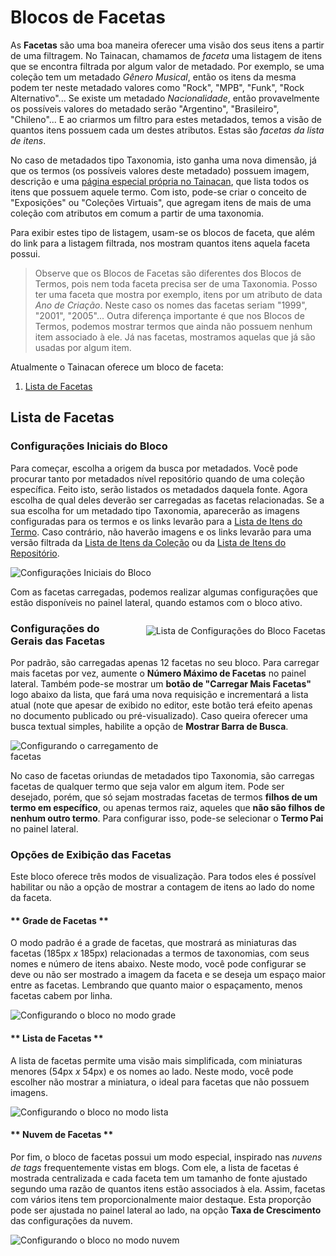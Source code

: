 # Blocos de Facetas

As **Facetas** são uma boa maneira oferecer uma visão dos seus itens a partir de uma filtragem. No Tainacan, chamamos de _faceta_ uma listagem de itens que se encontra filtrada por algum valor de metadado. Por exemplo, se uma coleção tem um metadado _Gênero Musical_, então os itens da mesma podem ter neste metadado valores como "Rock", "MPB", "Funk", "Rock Alternativo"... Se existe um metadado _Nacionalidade_, então provavelmente os possíveis valores do metadado serão "Argentino", "Brasileiro", "Chileno"... E ao criarmos um filtro para estes metadados, temos a visão de quantos itens possuem cada um destes atributos. Estas são _facetas da lista de itens_. 

No caso de metadados tipo Taxonomia, isto ganha uma nova dimensão, já que os termos (os possíveis valores deste metadado) possuem imagem, descrição e uma [página especial própria no Tainacan](/pt-br/tainacan-pages#páginas-de-itens-de-um-termo), que lista todos os itens que possuem aquele termo. Com isto, pode-se criar o conceito de "Exposições" ou "Coleções Virtuais", que agregam itens de mais de uma coleção com atributos em comum a partir de uma taxonomia.

Para exibir estes tipo de listagem, usam-se os blocos de faceta, que além do link para a listagem filtrada, nos mostram quantos itens aquela faceta possui.

> Observe que os Blocos de Facetas são diferentes dos Blocos de Termos, pois nem toda faceta precisa ser de uma Taxonomia. Posso ter uma faceta que mostra por exemplo, itens por um atributo de data _Ano de Criação_. Neste caso os nomes das facetas seriam "1999", "2001", "2005"... Outra diferença importante é que nos Blocos de Termos, podemos mostrar termos que ainda não possuem nenhum item associado à ele. Já nas facetas, mostramos aquelas que já são usadas por algum item.

Atualmente o Tainacan oferece um bloco de faceta:

1. [Lista de Facetas](#lista-de-facetas)

## Lista de Facetas

### Configurações Iniciais do Bloco

Para começar, escolha a origem da busca por metadados. Você pode procurar tanto por metadados nível repositório quando de uma coleção específica. Feito isto, serão listados os metadados daquela fonte. Agora escolha de qual deles deverão ser carregadas as facetas relacionadas. Se a sua escolha for um metadado tipo Taxonomia, aparecerão as imagens configuradas para os termos e os links levarão para a [Lista de Itens do Termo](/pt-br/tainacan-pages#páginas-de-itens-de-um-termo). Caso contrário, não haverão imagens e os links levarão para uma versão filtrada da [Lista de Itens da Coleção](/pt-br/tainacan-pages#páginas-de-itens-de-uma-coleção) ou da [Lista de Itens do Repositório](/pt-br/tainacan-pages#página-de-items-do-repositório).

![Configurações Iniciais do Bloco](/_assets/gifs/blocks-facets-list-1.gif)

Com as facetas carregadas, podemos realizar algumas configurações que estão disponíveis no painel lateral, quando estamos com o bloco ativo.

<div style="float: right; margin-left: 32px;">

![Lista de Configurações do Bloco Facetas](/_assets/images/blocks_facets_list_1.png ':size=200')

</div>

### Configurações do Gerais das Facetas

Por padrão, são carregadas apenas 12 facetas no seu bloco. Para carregar mais facetas por vez, aumente o **Número Máximo de Facetas** no painel lateral. Também pode-se mostrar um **botão de "Carregar Mais Facetas"** logo abaixo da lista, que fará uma nova requisição e incrementará a lista atual (note que apesar de exibido no editor, este botão terá efeito apenas no documento publicado ou pré-visualizado). Caso queira oferecer uma busca textual simples, habilite a opção de **Mostrar Barra de Busca**.

<div style="max-width: calc(100% - 240px);">

![Configurando o carregamento de facetas](/_assets/gifs/blocks-facets-list-2.gif)

</div>

No caso de facetas oriundas de metadados tipo Taxonomia, são carregas facetas de qualquer termo que seja valor em algum item. Pode ser desejado, porém, que só sejam mostradas facetas de termos **filhos de um termo em específico**, ou apenas termos raiz, aqueles que **não são filhos de nenhum outro termo**. Para configurar isso, pode-se selecionar o **Termo Pai** no painel lateral.

### Opções de Exibição das Facetas

Este bloco oferece três modos de visualização. Para todos eles é possível habilitar ou não a opção de mostrar a contagem de itens ao lado do nome da faceta.


<!-- tabs:start -->

#### ** Grade de Facetas **

O modo padrão é a grade de facetas, que mostrará as miniaturas das facetas (185px _x_ 185px) relacionadas a termos de taxonomias, com seus nomes e número de itens abaixo. Neste modo, você pode configurar se deve ou não ser mostrado a imagem da faceta e se deseja um espaço maior entre as facetas. Lembrando que quanto maior o espaçamento, menos facetas cabem por linha.

![Configurando o bloco no modo grade](/_assets/gifs/blocks-facets-list-3.gif)

#### ** Lista de Facetas **

A lista de facetas permite uma visão mais simplificada, com miniaturas menores (54px _x_ 54px) e os nomes ao lado. Neste modo, você pode escolher não mostrar a miniatura, o ideal para facetas que não possuem imagens. 

![Configurando o bloco no modo lista](/_assets/gifs/blocks-facets-list-4.gif)

#### ** Nuvem de Facetas **

Por fim, o bloco de facetas possui um modo especial, inspirado nas _nuvens de tags_ frequentemente vistas em blogs. Com ele, a lista de facetas é mostrada centralizada e cada faceta tem um tamanho de fonte ajustado segundo uma razão de quantos itens estão associados à ela. Assim, facetas com vários itens tem proporcionalmente maior destaque. Esta proporção pode ser ajustada no painel lateral ao lado, na opção **Taxa de Crescimento** das configurações da nuvem.

![Configurando o bloco no modo nuvem](/_assets/gifs/blocks-facets-list-5.gif)

<!-- tabs:end -->



